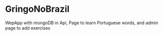 # GringoNoBrazil
WepApp with mongoDB in Api, Page to learn Portuguese words, and admin page to add exercises
